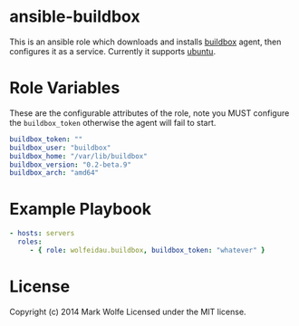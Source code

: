 # ansible-buildbox

This is an ansible role which downloads and installs [buildbox](http://buildbox.io) agent,
then configures it as a service. Currently it supports [ubuntu](http://ubuntu.com).

# Role Variables

These are the configurable attributes of the role, note you MUST configure the `buildbox_token`
otherwise the agent will fail to start.

```yaml
buildbox_token: ""
buildbox_user: "buildbox"
buildbox_home: "/var/lib/buildbox"
buildbox_version: "0.2-beta.9"
buildbox_arch: "amd64"
```

# Example Playbook

```yaml
- hosts: servers
  roles:
     - { role: wolfeidau.buildbox, buildbox_token: "whatever" }
```

# License

Copyright (c) 2014 Mark Wolfe
Licensed under the MIT license.
